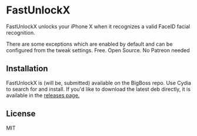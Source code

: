 # FastUnlockX

FastUnlockX unlocks your iPhone X when it recognizes a valid FaceID facial recognition. 

There are some exceptions which are enabled by default and can be configured from the tweak settings. Free. Open Source. No Patreon needed

## Installation

FastUnlockX is (will be, submitted) available on the BigBoss repo. Use Cydia to search for and install. If you'd like to download the latest deb directly, it is available in the [releases page.](https://github.com/CPDigitalDarkroom/FastUnlockX/releases/tag/v1.2)

## License

MIT
